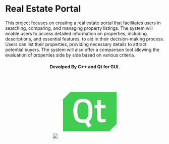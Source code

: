 # Real Estate Portal
This project focuses on creating a real estate portal that facilitates users in searching, comparing, and managing property listings. The system will enable users to access detailed information on properties, including descriptions, and essential features, to aid in their decision-making process. Users can list their properties, providing necessary details to attract potential buyers. The system will also offer a comparison tool allowing the evaluation of properties side by side based on various criteria.
<br>
 <h4 align="center">Devolped By C++ and Qt for GUI.</h4>
 <br>
<div align="center">
 
<img width=170px src="https://upload.wikimedia.org/wikipedia/commons/1/18/ISO_C%2B%2B_Logo.svg">&nbsp; &nbsp;
  <img src="https://raw.githubusercontent.com/devicons/devicon/master/icons/qt/qt-original.svg" alt="qt" width="170px" />  
</div>
